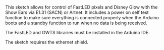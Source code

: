 This sketch allows for control of FastLED pixels and Disney Glow with the Show Ears via E1.31 (SACN) or Artnet. It includes a power on self test function to make sure everything is connected properly when the Arduino boots and a standby function to run when no data is being received.

The FastLED and GWTS libraries must be installed in the Arduino IDE.

The sketch requires the ethernet shield. 
